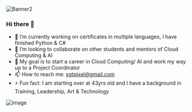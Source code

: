![Banner2](https://user-images.githubusercontent.com/16215523/168220601-797e639d-e328-4a3a-9210-a38c5107363b.jpg)

### Hi there 👋

- 🔭 I’m currently working on certificates in multiple languages, I have finished Python & C#
- 👯 I’m looking to collaborate on other students and mentors of Cloud Computing & AI
- 💬 My goal is to start a career in Cloud Computing/ AI and work my way up to a Project Coordinator
- 📫 How to reach me: sgtpixel@gmail.com
- ⚡ Fun fact: I am starting over at 43yrs old and I have a background in Training, Leadership, Art & Technology

![image](https://user-images.githubusercontent.com/16215523/155614155-65fbfa3d-b4a6-44d5-9671-844b1498539a.png)

<!--
**Tim-the-Enchanter/tim-the-enchanter** is a ✨ _special_ ✨ repository because its `README.md` (this file) appears on your GitHub profile.
- 
-->

